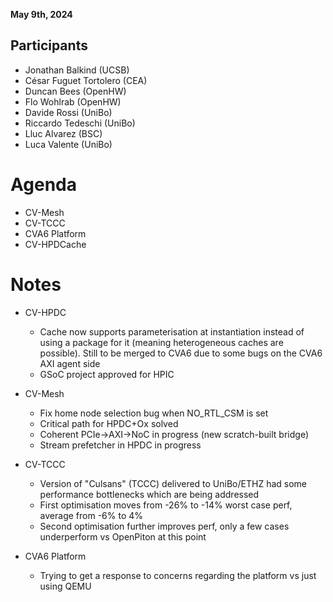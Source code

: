 **May 9th, 2024**

## Participants

* Jonathan Balkind (UCSB)
* César Fuguet Tortolero (CEA)
* Duncan Bees (OpenHW)
* Flo Wohlrab (OpenHW)
* Davide Rossi (UniBo)
* Riccardo Tedeschi (UniBo)
* Lluc Alvarez (BSC)
* Luca Valente (UniBo)

# Agenda

* CV-Mesh
* CV-TCCC
* CVA6 Platform
* CV-HPDCache

# Notes

* CV-HPDC
  * Cache now supports parameterisation at instantiation instead of using a package for it (meaning heterogeneous caches are possible). Still to be merged to CVA6 due to some bugs on the CVA6 AXI agent side
  * GSoC project approved for HPIC

* CV-Mesh
  * Fix home node selection bug when NO_RTL_CSM is set
  * Critical path for HPDC+Ox solved
  * Coherent PCIe->AXI->NoC in progress (new scratch-built bridge)
  * Stream prefetcher in HPDC in progress

* CV-TCCC
  * Version of "Culsans" (TCCC) delivered to UniBo/ETHZ had some performance bottlenecks which are being addressed
  * First optimisation moves from -26% to -14% worst case perf, average from -6% to 4%
  * Second optimisation further improves perf, only a few cases underperform vs OpenPiton at this point

* CVA6 Platform
  * Trying to get a response to concerns regarding the platform vs just using QEMU


